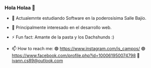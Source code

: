 ### Hola Holaa 👋

- 🔭 Actualemnte estudiando Software en la poderosísima Salle Bajío.
- 🌱 Principalmente interesado en el desarrollo web.
- ⚡ Fun fact: Amante de la pasta y los Dachshunds :)

- 📫 How to reach me: 
   🟢 https://www.instagram.com/is_campos/
   🟣 https://www.facebook.com/profile.php?id=100061950074798
   🔴 ivann.cs89@outlook.com





